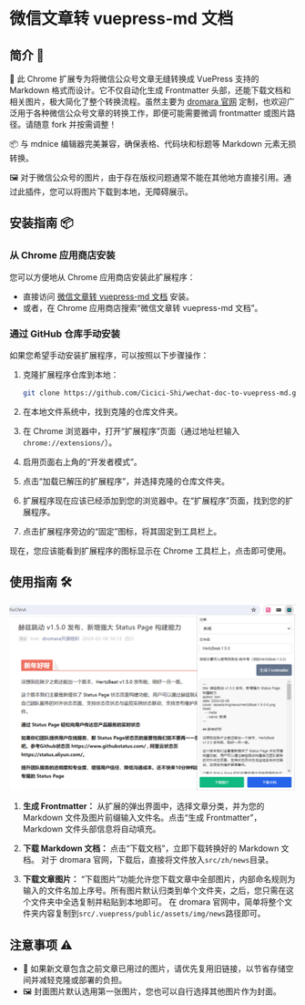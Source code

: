 # 微信文章转 vuepress-md 文档

## 简介 📖

🚀 此 Chrome 扩展专为将微信公众号文章无缝转换成 VuePress 支持的 Markdown 格式而设计。它不仅自动化生成 Frontmatter 头部，还能下载文档和相关图片，极大简化了整个转换流程。虽然主要为 [dromara 官网](https://github.com/dromara/dromara.github.io) 定制，也欢迎广泛用于各种微信公众号文章的转换工作，即便可能需要微调 frontmatter 或图片路径。请随意 fork 并按需调整！

📦 与 mdnice 编辑器完美兼容，确保表格、代码块和标题等 Markdown 元素无损转换。

🖼️ 对于微信公众号的图片，由于存在版权问题通常不能在其他地方直接引用。通过此插件，您可以将图片下载到本地，无障碍展示。

## 安装指南 📦

### 从 Chrome 应用商店安装

您可以方便地从 Chrome 应用商店安装此扩展程序：

- 直接访问 [微信文章转 vuepress-md 文档](https://chromewebstore.google.com/detail/%E5%BE%AE%E4%BF%A1%E6%96%87%E7%AB%A0%E8%BD%ACvuepress-md%E6%96%87%E6%A1%A3/blapejlcolppjekempmodkbofkkgmaop?hl=zh-CN&utm_source=ext_sidebar) 安装。
- 或者，在 Chrome 应用商店搜索“微信文章转 vuepress-md 文档”。

### 通过 GitHub 仓库手动安装

如果您希望手动安装扩展程序，可以按照以下步骤操作：

1. 克隆扩展程序仓库到本地：

   ```bash
   git clone https://github.com/Cicici-Shi/wechat-doc-to-vuepress-md.git
   ```

2. 在本地文件系统中，找到克隆的仓库文件夹。

3. 在 Chrome 浏览器中，打开“扩展程序”页面（通过地址栏输入 `chrome://extensions/`）。

4. 启用页面右上角的“开发者模式”。

5. 点击“加载已解压的扩展程序”，并选择克隆的仓库文件夹。

6. 扩展程序现在应该已经添加到您的浏览器中。在“扩展程序”页面，找到您的扩展程序。

7. 点击扩展程序旁边的“固定”图标，将其固定到工具栏上。

现在，您应该能看到扩展程序的图标显示在 Chrome 工具栏上，点击即可使用。

## 使用指南 🛠️

![例图](https://raw.githubusercontent.com/Cicici-Shi/wechat-doc-to-vuepress-md/main/example.png)

1. **生成 Frontmatter：**
   从扩展的弹出界面中，选择文章分类，并为您的 Markdown 文件及图片前缀输入文件名。点击“生成 Frontmatter”，Markdown 文件头部信息将自动填充。

2. **下载 Markdown 文档：**
   点击“下载文档”，立即下载转换好的 Markdown 文档。
   对于 dromara 官网，下载后，直接将文件放入`src/zh/news`目录。

3. **下载文章图片：**
   “下载图片”功能允许您下载文章中全部图片，内部命名规则为输入的文件名加上序号。所有图片默认归类到单个文件夹，之后，您只需在这个文件夹中全选复制并粘贴到本地即可。
   在 dromara 官网中，简单将整个文件夹内容复制到`src/.vuepress/public/assets/img/news`路径即可。

## 注意事项 ⚠️

- 🔄 如果新文章包含之前文章已用过的图片，请优先复用旧链接，以节省存储空间并减轻克隆或部署的负担。
- 🖼️ 封面图片默认选用第一张图片，您也可以自行选择其他图片作为封面。
